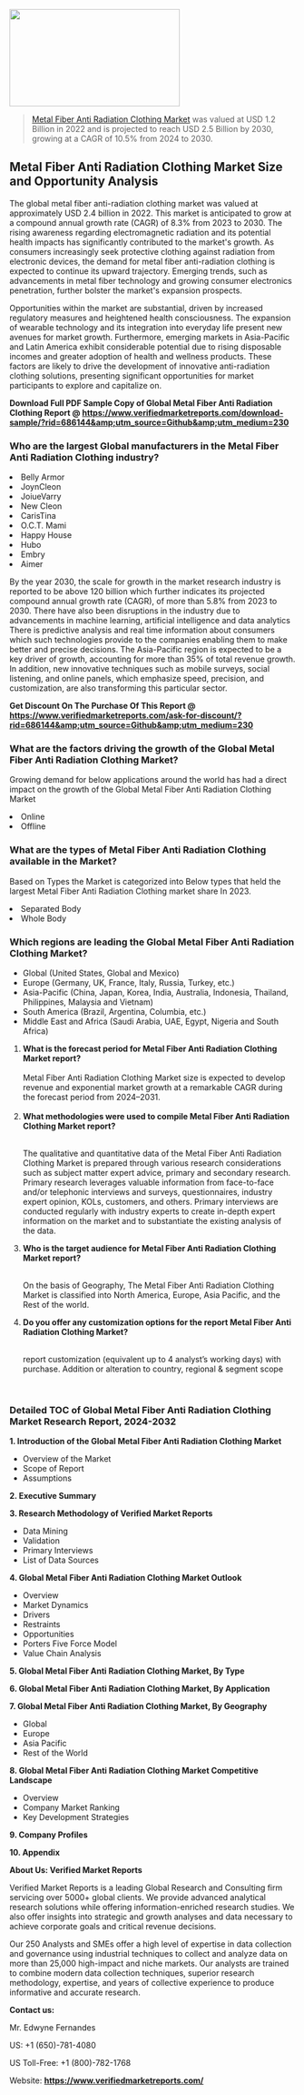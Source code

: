 <img src="https://ffe5etoiles.com/wp-content/uploads/2024/12/MST1-300x171.png" alt="" width="300" height="171" class="alignnone size-medium wp-image-20088" /><blockquote><p><p><a href="https://www.verifiedmarketreports.com/download-sample/?rid=686144&utm_source=Github&utm_medium=230" target="_blank">Metal Fiber Anti Radiation Clothing Market</a> was valued at USD 1.2 Billion in 2022 and is projected to reach USD 2.5 Billion by 2030, growing at a CAGR of 10.5% from 2024 to 2030.</p></blockquote><p><h2>Metal Fiber Anti Radiation Clothing Market Size and Opportunity Analysis</h2><p>The global metal fiber anti-radiation clothing market was valued at approximately USD 2.4 billion in 2022. This market is anticipated to grow at a compound annual growth rate (CAGR) of 8.3% from 2023 to 2030. The rising awareness regarding electromagnetic radiation and its potential health impacts has significantly contributed to the market's growth. As consumers increasingly seek protective clothing against radiation from electronic devices, the demand for metal fiber anti-radiation clothing is expected to continue its upward trajectory. Emerging trends, such as advancements in metal fiber technology and growing consumer electronics penetration, further bolster the market's expansion prospects.</p><p>Opportunities within the market are substantial, driven by increased regulatory measures and heightened health consciousness. The expansion of wearable technology and its integration into everyday life present new avenues for market growth. Furthermore, emerging markets in Asia-Pacific and Latin America exhibit considerable potential due to rising disposable incomes and greater adoption of health and wellness products. These factors are likely to drive the development of innovative anti-radiation clothing solutions, presenting significant opportunities for market participants to explore and capitalize on.</p></p><p class=""><strong>Download Full PDF Sample Copy of Global Metal Fiber Anti Radiation Clothing Report @ <a href="https://www.verifiedmarketreports.com/download-sample/?rid=686144&amp;utm_source=Github&amp;utm_medium=230" target="_blank">https://www.verifiedmarketreports.com/download-sample/?rid=686144&amp;utm_source=Github&amp;utm_medium=230</a></strong></p><h3 id="" class="">Who are the largest Global manufacturers in the Metal Fiber Anti Radiation Clothing industry?</h3><p><li>Belly Armor</li><li> JoynCleon</li><li> JoiueVarry</li><li> New Cleon</li><li> CarisTina</li><li> O.C.T. Mami</li><li> Happy House</li><li> Hubo</li><li> Embry</li><li> Aimer</li></p><div class=""><div class="" dir="" data-message-author-role="" data-message-id="" data-message-model-slug=""><div class=""><div class=""><div class=""><div class="" dir="" data-message-author-role="" data-message-id="" data-message-model-slug=""><div class=""><div class=""><p>By the year 2030, the scale for growth in the market research industry is reported to be above 120 billion which further indicates its projected compound annual growth rate (CAGR), of more than 5.8% from 2023 to 2030. There have also been disruptions in the industry due to advancements in machine learning, artificial intelligence and data analytics There is predictive analysis and real time information about consumers which such technologies provide to the companies enabling them to make better and precise decisions. The Asia-Pacific region is expected to be a key driver of growth, accounting for more than 35% of total revenue growth. In addition, new innovative techniques such as mobile surveys, social listening, and online panels, which emphasize speed, precision, and customization, are also transforming this particular sector.</p><p><strong>Get Discount On The Purchase Of This Report @&nbsp; <a href="https://www.verifiedmarketreports.com/ask-for-discount/?rid=686144&amp;utm_source=Github&amp;utm_medium=230" target="_blank">https://www.verifiedmarketreports.com/ask-for-discount/?rid=686144&amp;utm_source=Github&amp;utm_medium=230</a></strong></p></div></div></div></div></div></div></div></div><h3 id="" class="">What are the factors driving the growth of the Global Metal Fiber Anti Radiation Clothing Market?</h3><p id="" class="">Growing demand for below applications around the world has had a direct impact on the growth of the Global Metal Fiber Anti Radiation Clothing Market</p><p id="" class=""><li>Online</li><li> Offline</li></p><h3 id="" class="">What are the types of Metal Fiber Anti Radiation Clothing available in the Market?</h3><p id="" class="">Based on Types the Market is categorized into Below types that held the largest Metal Fiber Anti Radiation Clothing market share In 2023.</p><p id="" class=""><li>Separated Body</li><li> Whole Body</li></p><h3 id="" class="">Which regions are leading the Global Metal Fiber Anti Radiation Clothing Market?</h3><ul><li>Global (United States, Global and Mexico)</li><li>Europe (Germany, UK, France, Italy, Russia, Turkey, etc.)</li><li>Asia-Pacific (China, Japan, Korea, India, Australia, Indonesia, Thailand, Philippines, Malaysia and Vietnam)</li><li>South America (Brazil, Argentina, Columbia, etc.)</li><li>Middle East and Africa (Saudi Arabia, UAE, Egypt, Nigeria and South Africa)</li></ul><p><ol><li><strong>What is the forecast period for Metal Fiber Anti Radiation Clothing Market report?<br /></strong><br /><span data-sheets-root="1" data-sheets-value="{&quot;1&quot;:2,&quot;2&quot;:&quot;XXXX size is expected to develop revenue and exponential market growth at a remarkable CAGR during the forecast period from 2024&ndash;2030.&quot;}" data-sheets-userformat="{&quot;2&quot;:12674,&quot;4&quot;:{&quot;1&quot;:2,&quot;2&quot;:16776960},&quot;10&quot;:2,&quot;11&quot;:0,&quot;15&quot;:&quot;Arial&quot;,&quot;16&quot;:12}">Metal Fiber Anti Radiation Clothing Market size is expected to develop revenue and exponential market growth at a remarkable CAGR during the forecast period from 2024&ndash;2031.</span><br /><br /></li><li><strong>What methodologies were used to compile Metal Fiber Anti Radiation Clothing Market report?<br /><br /></strong><p>The qualitative and quantitative data of the&nbsp;Metal Fiber Anti Radiation Clothing Market is prepared through various research considerations such as subject matter expert advice, primary and secondary research. Primary research leverages valuable information from face-to-face and/or telephonic interviews and surveys, questionnaires, industry expert opinion, KOLs, customers, and others. Primary interviews are conducted regularly with industry experts to create in-depth expert information on the market and to substantiate the existing analysis of the data.&nbsp;</p></li><li><strong>Who is the target audience for Metal Fiber Anti Radiation Clothing Market report?<br /><br /></strong><p>On the basis of Geography, The&nbsp;Metal Fiber Anti Radiation Clothing Market is classified into North America, Europe, Asia Pacific, and the Rest of the world.</p></li><li><strong>Do you offer any customization options for the report Metal Fiber Anti Radiation Clothing Market?<br /><br /></strong><p>report customization (equivalent up to 4 analyst&rsquo;s working days) with purchase. Addition or alteration to country, regional &amp; segment scope</p><p>&nbsp;</p></li></ol></p><h3 id="" class="">Detailed TOC of Global Metal Fiber Anti Radiation Clothing Market Research Report, 2024-2032</h3><p id="" class=""><strong>1. Introduction of the Global Metal Fiber Anti Radiation Clothing Market</strong></p><ul><li>Overview of the Market</li><li>Scope of Report</li><li>Assumptions</li></ul><p id="" class=""><strong>2. Executive Summary</strong></p><p id="" class=""><strong>3. Research Methodology of&nbsp;Verified Market Reports</strong></p><ul><li>Data Mining</li><li>Validation</li><li>Primary Interviews</li><li>List of Data Sources</li></ul><p id="" class=""><strong>4. Global Metal Fiber Anti Radiation Clothing Market Outlook</strong></p><ul><li>Overview</li><li>Market Dynamics</li><li>Drivers</li><li>Restraints</li><li>Opportunities</li><li>Porters Five Force Model</li><li>Value Chain Analysis</li></ul><p id="" class=""><strong>5. Global Metal Fiber Anti Radiation Clothing Market, By&nbsp;Type</strong></p><p id="" class=""><strong>6. Global Metal Fiber Anti Radiation Clothing Market, By Application</strong></p><p id="" class=""><strong>7. Global Metal Fiber Anti Radiation Clothing Market, By Geography</strong></p><ul><li>Global</li><li>Europe</li><li>Asia Pacific</li><li>Rest of the World</li></ul><p id="" class=""><strong>8. Global Metal Fiber Anti Radiation Clothing Market Competitive Landscape</strong></p><ul><li>Overview</li><li>Company Market Ranking</li><li>Key Development Strategies</li></ul><p id="" class=""><strong>9. Company Profiles</strong></p><p id="" class=""><strong>10. Appendix</strong></p><p id="" class=""><strong>About Us: Verified Market Reports</strong></p><p id="" class="">Verified Market Reports is a leading Global Research and Consulting firm servicing over 5000+ global clients. We provide advanced analytical research solutions while offering information-enriched research studies. We also offer insights into strategic and growth analyses and data necessary to achieve corporate goals and critical revenue decisions.</p><p id="" class="">Our 250 Analysts and SMEs offer a high level of expertise in data collection and governance using industrial techniques to collect and analyze data on more than 25,000 high-impact and niche markets. Our analysts are trained to combine modern data collection techniques, superior research methodology, expertise, and years of collective experience to produce informative and accurate research.</p><p id="" class=""><strong>Contact us:</strong></p><p id="" class="">Mr. Edwyne Fernandes</p><p id="" class="">US: +1 (650)-781-4080</p><p id="" class="">US Toll-Free: +1 (800)-782-1768</p><p id="" class="">Website: <a target="" data-test-app-aware-link=""><strong>https://www.verifiedmarketreports.com/</strong></a></p>
